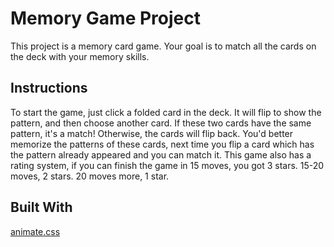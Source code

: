 # Memory Game Project

This project is a memory card game. Your goal is to match all the cards on the deck with your memory skills.

## Instructions

To start the game, just click a folded card in the deck. It will flip to show the pattern, and then choose another card. If these two cards have the same pattern, it's a match! Otherwise, the cards will flip back. You'd better memorize the patterns of these cards, next time you flip a card which has the pattern already appeared and you can match it.
This game also has a rating system, if you can finish the game in 15 moves, you got 3 stars. 15-20 moves, 2 stars. 20 moves more, 1 star.

## Built With

[animate.css](https://daneden.github.io/animate.css/)
